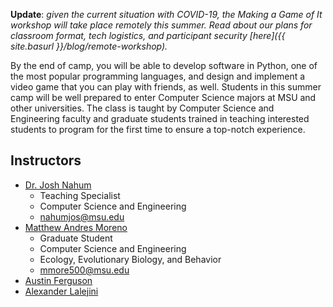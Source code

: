 **Update**:
*given the current situation with COVID-19, the _Making a Game of It_ workshop will take place remotely this summer.
Read about our plans for classroom format, tech logistics, and participant security [here]({{ site.basurl }}/blog/remote-workshop).*

By the end of camp, you will be able to develop software in Python, one of the most popular programming languages, and design and implement a video game that you can play with friends, as well.
Students in this summer camp will be well prepared to enter Computer Science majors at MSU and other universities.
The class is taught by Computer Science and Engineering faculty and graduate students trained in teaching interested students to program for the first time to ensure a top-notch experience.

## Instructors

- [Dr. Josh Nahum](http://www.nahum.us/)
  * Teaching Specialist
  * Computer Science and Engineering
  * [nahumjos@msu.edu](nahumjos@msu.edu)
- [Matthew Andres Moreno](https://mmore500.com/)
  * Graduate Student
  * Computer Science and Engineering
  * Ecology, Evolutionary Biology, and Behavior
  * [mmore500@msu.edu](mmore500@msu.edu)
- [Austin Ferguson](http://austinjferguson.com/)
- [Alexander Lalejini](https://lalejini.com/)
